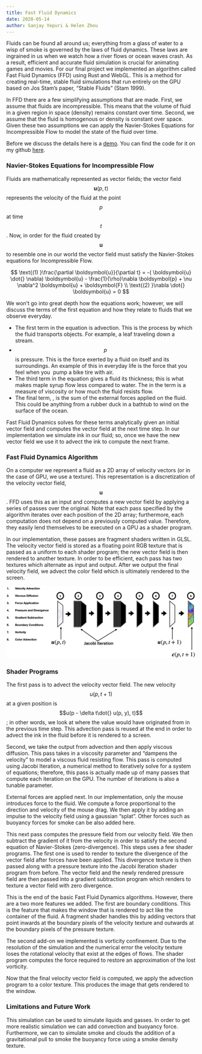 ```yaml
---
title: Fast Fluid Dynamics
date: 2020-05-14
author: Sanjay Yepuri & Helen Zhou
---
```


Fluids can be found all around us; everything from a glass of water to a wisp of smoke is governed by the laws of fluid dynamics. These laws are ingrained in us when we watch how a river flows or ocean waves crash. As a result, efficient and accurate fluid simulation is crucial for animating games and movies.
For our final project we implemented an algorithm called Fast Fluid Dynamics (FFD) using Rust and WebGL. This is a method for creating real-time, stable fluid simulations that run entirely on the GPU based on Jos Stam’s paper, “Stable Fluids” (Stam 1999). 

In FFD there are a few simplifying assumptions that are made. First, we assume that fluids are incompressible. This means that the volume of fluid in a given region in space (density) remains constant over time. Second, we assume that the fluid is homogenous or density is constant over space. Given these two assumptions we can apply the Navier-Stokes Equations for Incompressible Flow to model the state of the fluid over time.

Before we discuss the details here is a [demo](/fluids). You can find the code for it on my github [here](https://github.com/sanjayyepuri/fluids).

### Navier-Stokes Equations for Incompressible Flow
Fluids are mathematically represented as vector fields; the vector field $$\boldsymbol{u}(p, t)$$ represents the velocity of the fluid at the point $$p$$ at time $$t$$. Now, in order for the fluid created by $$\boldsymbol{u}$$ to resemble one in our world the vector field must satisfy the Navier-Stokes equations for Incompressible Flow.

$$
\text{(1) }\frac{\partial \boldsymbol{u}}{\partial t} = -( \boldsymbol{u} \dot{} \nabla) \boldsymbol{u} - \frac{1}{\rho}\nabla \boldsymbol{p} + \nu \nabla^2 \boldsymbol{u} +  \boldsymbol{F} \\
\text{(2) }\nabla \dot{} \boldsymbol{u} = 0
$$

We won’t go into great depth how the equations work; however, we will discuss the terms of the first equation and how they relate to fluids that we observe everyday.
* The first term in the equation is advection. This is the process by which the fluid transports objects. For example, a leaf traveling down a stream. 
* $$p$$ is pressure. This is the force exerted by a fluid on itself and its surroundings. An example of this in everyday life is the force that you feel when you  pump a bike tire with air.
* The third term in the equation gives a fluid its thickness; this is what makes maple syrup flow less compared to water. The  in the term is a measure of viscosity or how much the fluid resists flow.
* The final term, , is the sum of the external forces applied on the fluid. This could be anything from a rubber duck in a bathtub to wind on the surface of the ocean.

Fast Fluid Dynamics solves for these terms analytically given an initial vector field and computes the vector field at the next time step. In our implementation we simulate ink in our fluid; so, once we have the new vector field we use it to advect the ink to compute the next frame.

### Fast Fluid Dynamics Algorithm
On a computer we represent a fluid as a 2D array of velocity vectors (or in the case of GPU, we use a texture). This representation is a discretization of the velocity vector field, $$\boldsymbol{u}$$. FFD uses this as an input and computes a new vector field by applying a series of passes over the original. Note that each pass specified by the algorithm iterates over each position of the 2D array; furthermore, each computation does not depend on a previously computed value. Therefore, they easily lend themselves to be executed on a GPU as a shader program.

In our implementation, these passes are fragment shaders written in GLSL. The velocity vector field is stored as a floating point RGB texture that is passed as a uniform to each shader program; the new vector field is then rendered to another texture. In order to be efficient, each pass has two textures which alternate as input and output. After we output the final velocity field, we advect the color field which is ultimately rendered to the screen.

<!-- <img class="no-shadow" src="/assets/fluid-shader-pipeline.png"> -->
![](../assets/fluid-shader-pipeline.png)

### Shader Programs

The first pass is to advect the velocity vector field. The new velocity $$u(p, t + 1)$$ at a given position is $$u(p - \delta t\dot{} u(p, y), t)$$; in other words, we look at where the value would have originated from in the previous time step. This advection pass is reused at the end in order to advect the ink in the fluid before it is rendered to a screen.

Second, we take the output from advection and then apply viscous diffusion. This pass takes in a viscosity parameter and “dampens the velocity” to model a viscous fluid resisting flow. This pass is computed using Jacobi Iteration, a numerical method to iteratively solve for a system of equations; therefore, this pass is actually made up of many passes that compute each iteration on the GPU. The number of iterations is also a tunable parameter.

External forces are applied next. In our implementation, only the mouse introduces force to the fluid. We compute a force proportional to the direction and velocity of the mouse drag. We then apply it by adding an impulse to the velocity field using a gaussian “splat”. Other forces such as buoyancy forces for smoke can be also added here.

This next pass computes the pressure field from our velocity field. We then subtract the gradient of it from the velocity in order to satisfy the second equation of Navier-Stokes (zero-divergence). This steps uses a few shader programs. The first one is used to render to texture the divergence of the vector field after forces have been applied. This divergence texture is then passed along with a pressure texture into the Jacobi Iteration shader program from before. The vector field and the newly rendered pressure field are then passed into a gradient subtraction program which renders to texture a vector field with zero divergence.

This is the end of the basic Fast Fluid Dynamics algorithms. However, there are a two more features we added. The first are boundary conditions. This is the feature that makes the window that is rendered to act like the container of the fluid. A fragment shader handles this by adding vectors that point inwards at the boundary pixels of the velocity texture and outwards at the boundary pixels of the pressure texture.

The second add-on we implemented is vorticity confinement. Due to the resolution of the simulation and the numerical error the velocity texture loses the rotational velocity that exist at the edges of flows. The shader program computes the force required to restore an approximation of the lost vorticity.

Now that the final velocity vector field is computed, we apply the advection program to a color texture. This produces the image that gets rendered to the window.

### Limitations and Future Work

This simulation can be used to simulate liquids and gasses. In order to get more realistic simulation we can add convection and buoyancy force. Furthermore, we can to simulate smoke and clouds the addition of a gravitational pull to smoke the buoyancy force using a smoke density texture.